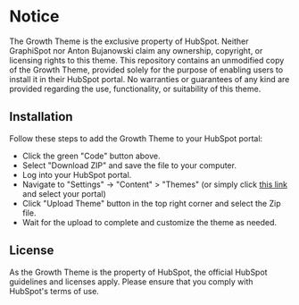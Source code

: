 # Notice

The Growth Theme is the exclusive property of HubSpot. Neither GraphiSpot nor Anton Bujanowski claim any ownership, copyright, or licensing rights to this theme. This repository contains an unmodified copy of the Growth Theme, provided solely for the purpose of enabling users to install it in their HubSpot portal. No warranties or guarantees of any kind are provided regarding the use, functionality, or suitability of this theme.

## Installation

Follow these steps to add the Growth Theme to your HubSpot portal:
- Click the green "Code" button above.
- Select "Download ZIP" and save the file to your computer.
- Log into your HubSpot portal.
- Navigate to "Settings" -> "Content" > "Themes" (or simply click [this link](app.hubspot.com/l/settings/website/themes/?selectedTab=THEMES "this link") and select your portal)
- Click "Upload Theme" button in the top right corner and select the Zip file.
- Wait for the upload to complete and customize the theme as needed.

## License

As the Growth Theme is the property of HubSpot, the official HubSpot guidelines and licenses apply. Please ensure that you comply with HubSpot's terms of use.

